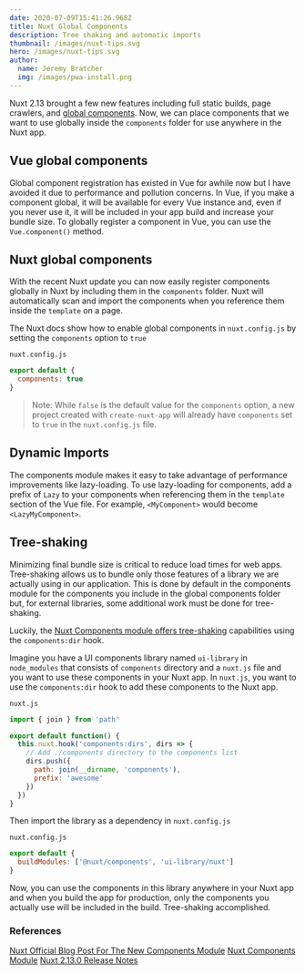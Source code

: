 ```yaml
---
date: 2020-07-09T15:41:26.968Z
title: Nuxt Global Components
description: Tree shaking and automatic imports
thumbnail: /images/nuxt-tips.svg
hero: /images/nuxt-tips.svg
author:
  name: Jeremy Bratcher
  img: /images/pwa-install.png
---
```


Nuxt 2.13 brought a few new features including full static builds, page crawlers, and [global components](https://nuxtjs.org/api/configuration-components). Now, we can place components that we want to use globally inside the `components` folder for use anywhere in the Nuxt app.

## Vue global components

Global component registration has existed in Vue for awhile now but I have avoided it due to performance and pollution concerns. In Vue, if you make a component global, it will be available for every Vue instance and, even if you never use it, it will be included in your app build and increase your bundle size. To globally register a component in Vue, you can use the `Vue.component()` method.

## Nuxt global components

With the recent Nuxt update you can now easily register components globally in Nuxt by including them in the `components` folder. Nuxt will automatically scan and import the components when you reference them inside the `template` on a page.

The Nuxt docs show how to enable global components in `nuxt.config.js` by setting the `components` option to `true`

`nuxt.config.js`

```javascript
export default {
  components: true
}
```

> Note: While `false` is the default value for the `components` option, a new project created with `create-nuxt-app` will already have `components` set to `true` in the `nuxt.config.js` file.

## Dynamic Imports

The components module makes it easy to take advantage of performance improvements like lazy-loading. To use lazy-loading for components, add a prefix of `Lazy` to your components when referencing them in the `template` section of the Vue file. For example, `<MyComponent>` would become `<LazyMyComponent>`.

## Tree-shaking

Minimizing final bundle size is critical to reduce load times for web apps. Tree-shaking allows us to bundle only those features of a library we are actually using in our application. This is done by default in the components module for the components you include in the global components folder but, for external libraries, some additional work must be done for tree-shaking.

Luckily, the [Nuxt Components module offers tree-shaking](https://github.com/nuxt/components#library-authors) capabilities using the `components:dir` hook.

Imagine you have a UI components library named `ui-library` in `node_modules` that consists of `components` directory and a `nuxt.js` file and you want to use these components in your Nuxt app. In `nuxt.js`, you want to use the `components:dir` hook to add these components to the Nuxt app.

`nuxt.js`

```javascript
import { join } from 'path'

export default function() {
  this.nuxt.hook('components:dirs', dirs => {
    // Add ./components directory to the components list
    dirs.push({
      path: join(__dirname, 'components'),
      prefix: 'awesome'
    })
  })
}
```

Then import the library as a dependency in `nuxt.config.js`

`nuxt.config.js`

```javascript
export default {
  buildModules: ['@nuxt/components', 'ui-library/nuxt']
}
```

Now, you can use the components in this library anywhere in your Nuxt app and when you build the app for production, only the components you actually use will be included in the build. Tree-shaking accomplished.

### References

[Nuxt Official Blog Post For The New Components Module](https://nuxtjs.org/blog/improve-your-developer-experience-with-nuxt-components)
[Nuxt Components Module](https://github.com/nuxt/components)
[Nuxt 2.13.0 Release Notes](https://nuxtjs.org/guide/release-notes/#v2.13.0)
